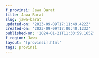 ```yaml
---
f_provinsi: Jawa Barat
title: Jawa Barat
slug: jawa-barat
updated-on: '2023-09-09T17:11:49.422Z'
created-on: '2023-09-09T17:00:40.123Z'
published-on: '2024-01-21T11:33:59.165Z'
f_region: Jawa
layout: '[provinsi].html'
tags: provinsi
---
```



